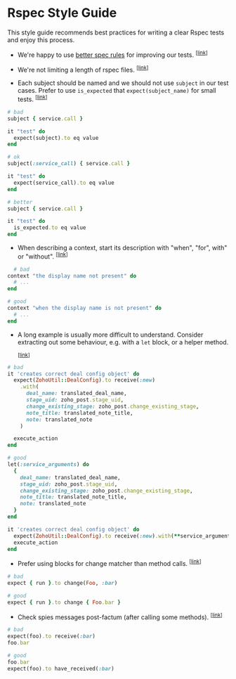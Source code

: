 # Rspec Style Guide

This style guide recommends best practices for writing a clear Rspec tests and enjoy this process.

* <a name="rspec-betterrspec"></a>
  We're happy to use [better spec rules](http://www.betterspecs.org/) for improving our tests.
  <sup>[[link](#rspec-betterrspec)]</sup>

* <a name="rspec-file-length"></a>
  We're not limiting a length of rspec files.
  <sup>[[link](#rspec-file-length)]</sup>

* <a name="rspec-subject"></a>
  Each subject should be named and we should not use `subject` in our test cases.
  Prefer to use `is_expected` that `expect(subject_name)` for small tests.
  <sup>[[link](#rspec-subject)]</sup>

```ruby
# bad
subject { service.call }

it "test" do
  expect(subject).to eq value
end

# ok
subject(:service_call) { service.call }

it "test" do
  expect(service_call).to eq value
end

# better
subject { service.call }

it "test" do
  is_expected.to eq value
end
```

* <a name="rspec-context-wording"></a>
  When describing a context, start its description with "when", "for", with" or "without".
  <sup>[[link](#rspec-context-wording)]</sup>

```ruby
  # bad
context "the display name not present" do
  # ...
end

# good
context "when the display name is not present" do
  # ...
end
```

* <a name="rspec-example-length"></a>
 A long example is usually more difficult to understand. Consider extracting out some behaviour, e.g. with a `let` block, or a helper method.

  <sup>[[link](#rspec-example-length)]</sup>

```ruby
# bad
it 'creates correct deal config object' do
  expect(ZohoUtil::DealConfig).to receive(:new)
    .with(
      deal_name: translated_deal_name,
      stage_uid: zoho_post.stage_uid,
      change_existing_stage: zoho_post.change_existing_stage,
      note_title: translated_note_title,
      note: translated_note
    )

  execute_action
end

# good
let(:service_arguments) do
  {
    deal_name: translated_deal_name,
    stage_uid: zoho_post.stage_uid,
    change_existing_stage: zoho_post.change_existing_stage,
    note_title: translated_note_title,
    note: translated_note
  }
end

it 'creates correct deal config object' do
  expect(ZohoUtil::DealConfig).to receive(:new).with(**service_arguments)
  execute_action
end
```

* <a name="rspec-expect-change"></a>
  Prefer using blocks for change matcher than method calls.
  <sup>[[link](#rspec-expect-change)]</sup>

```ruby
# bad
expect { run }.to change(Foo, :bar)

# good
expect { run }.to change { Foo.bar }
```

* <a name="rspec-message-spies"></a>
  Check spies messages post-factum (after calling some methods).
  <sup>[[link](#rspec-message-spies)]</sup>

```ruby
# bad
expect(foo).to receive(:bar)
foo.bar

# good
foo.bar
expect(foo).to have_received(:bar)
```
